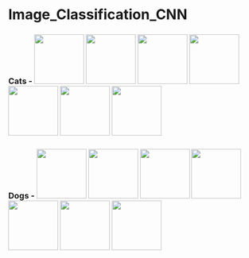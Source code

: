 # Image_Classification_CNN

### Cats - <img src='https://github.com/Ruparna25/Image_Classification_CNN/blob/main/Images/cat.1.jpg' width=100 height=100> <img src='https://github.com/Ruparna25/Image_Classification_CNN/blob/main/Images/cat.102.jpg' width=100 height=100> <img src='https://github.com/Ruparna25/Image_Classification_CNN/blob/main/Images/cat.11.jpg' width=100 height=100> <img src='https://github.com/Ruparna25/Image_Classification_CNN/blob/main/Images/cat.116.jpg' width=100 height=100> <img src='https://github.com/Ruparna25/Image_Classification_CNN/blob/main/Images/cat.126.jpg' width=100 height=100> <img src='https://github.com/Ruparna25/Image_Classification_CNN/blob/main/Images/cat.21.jpg' width=100 height=100> <img src='https://github.com/Ruparna25/Image_Classification_CNN/blob/main/Images/cat.257.jpg' width=100 height=100></img>
### Dogs - <img src='https://github.com/Ruparna25/Image_Classification_CNN/blob/main/Images/cat.1.jpg' width=100 height=100> <img src='https://github.com/Ruparna25/Image_Classification_CNN/blob/main/Images/cat.102.jpg' width=100 height=100> <img src='https://github.com/Ruparna25/Image_Classification_CNN/blob/main/Images/cat.11.jpg' width=100 height=100> <img src='https://github.com/Ruparna25/Image_Classification_CNN/blob/main/Images/cat.116.jpg' width=100 height=100> <img src='https://github.com/Ruparna25/Image_Classification_CNN/blob/main/Images/cat.126.jpg' width=100 height=100> <img src='https://github.com/Ruparna25/Image_Classification_CNN/blob/main/Images/cat.21.jpg' width=100 height=100> <img src='https://github.com/Ruparna25/Image_Classification_CNN/blob/main/Images/cat.257.jpg' width=100 height=100></img>
